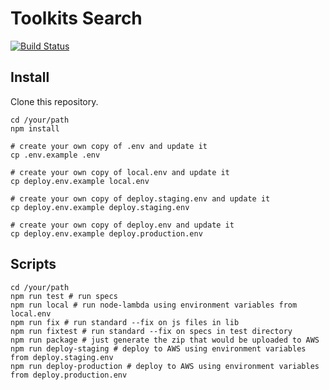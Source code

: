 # Toolkits Search

[![Build Status](https://travis-ci.org/InternationalTradeAdministration/toolkit-data-etl.svg?branch=master)](https://travis-ci.org/InternationalTradeAdministration/toolkit-data-etl)

## Install

Clone this repository.

```
cd /your/path
npm install

# create your own copy of .env and update it
cp .env.example .env

# create your own copy of local.env and update it
cp deploy.env.example local.env

# create your own copy of deploy.staging.env and update it
cp deploy.env.example deploy.staging.env

# create your own copy of deploy.env and update it
cp deploy.env.example deploy.production.env

```

## Scripts

```
cd /your/path
npm run test # run specs
npm run local # run node-lambda using environment variables from local.env
npm run fix # run standard --fix on js files in lib
npm run fixtest # run standard --fix on specs in test directory
npm run package # just generate the zip that would be uploaded to AWS
npm run deploy-staging # deploy to AWS using environment variables from deploy.staging.env
npm run deploy-production # deploy to AWS using environment variables from deploy.production.env
```

